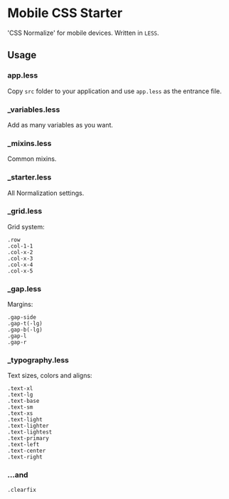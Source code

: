 # Mobile CSS Starter

'CSS Normalize' for mobile devices.
Written in `LESS`.

## Usage

### app.less

Copy `src` folder to your application and use `app.less` as the entrance file.

### _variables.less

Add as many variables as you want.

### _mixins.less

Common mixins.

### _starter.less

All Normalization settings.

### _grid.less

Grid system:

    .row
    .col-1-1
    .col-x-2
    .col-x-3
    .col-x-4
    .col-x-5
    
### _gap.less

Margins:

    .gap-side
    .gap-t(-lg)
    .gap-b(-lg)
    .gap-l
    .gap-r
    
### _typography.less

Text sizes, colors and aligns:

    .text-xl
    .text-lg
    .text-base
    .text-sm
    .text-xs
    .text-light
    .text-lighter
    .text-lightest
    .text-primary
    .text-left
    .text-center
    .text-right
    
### ...and

    .clearfix